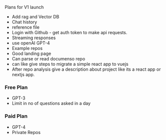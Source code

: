 
Plans for V1 launch


- Add rag and Vector DB
- Chat history
- reference file
- Login with Github - get auth token to make api requests.
- Streaming responses
- use openAI GPT-4
- Example repos
- Good landing page
- Can parse or read documenso repo
- can like give steps to migrate a simple react app to vuejs
- After repo analysis give a description about project like its a react app or nextjs app.


### Free Plan

- GPT-3
- Limit in no of questions asked in a day


### Paid Plan

- GPT-4
- Private Repos